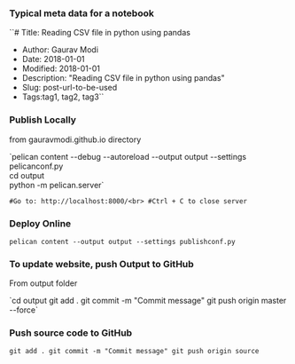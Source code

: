 ### Typical meta data for a notebook

``# Title: Reading CSV file in python using pandas
+ Author: Gaurav Modi
+ Date: 2018-01-01
+ Modified: 2018-01-01
+ Description: "Reading CSV file in python using pandas"
+ Slug: post-url-to-be-used
+ Tags:tag1, tag2, tag3``


### Publish Locally
from gauravmodi.github.io directory
<p>
`pelican content --debug --autoreload  --output output --settings pelicanconf.py
<br>cd output
<br>python -m pelican.server`

`#Go to: http://localhost:8000/<br>
#Ctrl + C to close server`

### Deploy Online
`pelican content --output output --settings publishconf.py`

### To update website, push Output to GitHub
From output folder
<p>
`cd output
git add .
git commit -m "Commit message"
git push origin master --force`

### Push source code to GitHub
`git add .
git commit -m "Commit message"
git push origin source`
